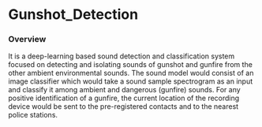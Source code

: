 # Gunshot_Detection

### Overview
It is a deep-learning based sound detection and classification system focused on detecting and isolating sounds of gunshot and gunfire from the other ambient
environmental sounds. The sound model would consist of an image classifier which would take a sound sample spectrogram as an input and classify it among ambient and dangerous (gunfire) sounds. 
For any positive identification of a gunfire, the current location of the recording device would be sent to the pre-registered contacts and to the nearest police stations.
